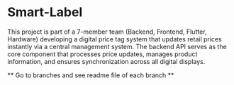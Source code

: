 # Smart-Label
This project is part of a 7-member team (Backend, Frontend, Flutter, Hardware) developing a digital price tag system that updates retail prices instantly via a central management system. The backend API serves as the core component that processes price updates, manages product information, and ensures synchronization across all digital displays.


** Go to branches and see readme file of each branch **
